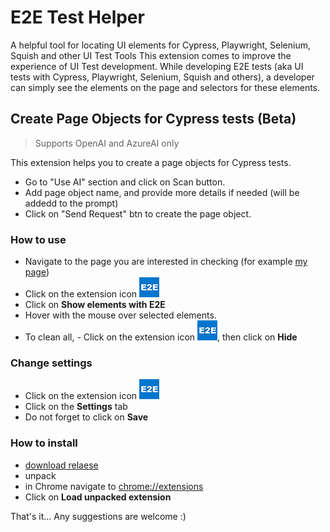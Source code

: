 # E2E Test Helper

A helpful tool for locating UI elements for Cypress, Playwright, Selenium, Squish and other UI Test Tools
This extension comes to improve the experience of UI Test development.
While developing E2E tests (aka UI tests with Cypress, Playwright, Selenium, Squish and others), a developer can simply see the elements on the page and selectors for these elements.

## Create Page Objects for Cypress tests (Beta)

>Supports OpenAI and AzureAI only

This extension helps you to create a page objects for Cypress tests.

* Go to "Use AI" section and click on Scan button.
* Add page object name, and provide more details if needed (will be addedd to the prompt)
* Click on "Send Request" btn to create the page object.

### How to use

* Navigate to the page you are interested in checking (for example [my page](https://danduh.me))
* Click on the extension icon ![alt text](src/assets/icon-32.png "Extension Icon")
* Click on **Show elements with E2E**
* Hover with the mouse over selected elements.
* To clean all, - Click on the extension icon ![alt text](src/assets/icon-32.png "Extension Icon"), then click on **Hide**

### Change settings

* Click on the extension icon ![alt text](src/assets/icon-32.png "Extension Icon")
* Click on the **Settings** tab
* Do not forget to click on **Save**

### How to install

* [download relaese](https://github.com/danduh/e2e-ids-finder/releases)
* unpack
* in Chrome navigate to [chrome://extensions](chrome://extensions)
* Click on **Load unpacked extension**

That's it... Any suggestions are welcome :)
